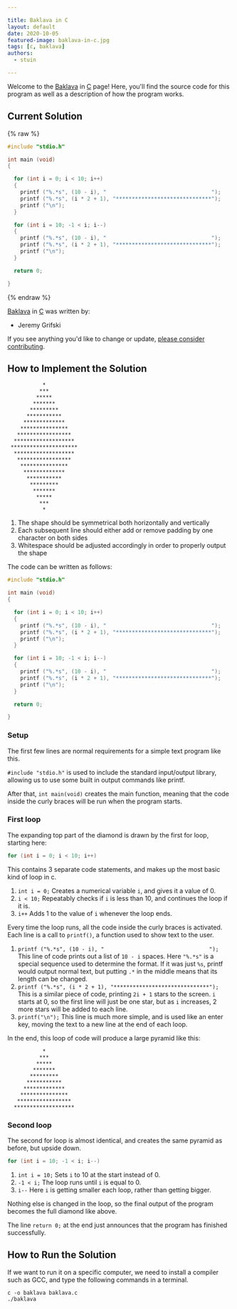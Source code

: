 ```yaml
---

title: Baklava in C
layout: default
date: 2020-10-05
featured-image: baklava-in-c.jpg
tags: [c, baklava]
authors:
  - stuin

---
```


Welcome to the [Baklava](https://sampleprograms.io/projects/baklava) in [C](https://sampleprograms.io/languages/c) page! Here, you'll find the source code for this program as well as a description of how the program works.

## Current Solution

{% raw %}

```c
#include "stdio.h"

int main (void)
{

  for (int i = 0; i < 10; i++)
  {
    printf ("%.*s", (10 - i), "                                 ");
    printf ("%.*s", (i * 2 + 1), "******************************");
    printf ("\n");
  }

  for (int i = 10; -1 < i; i--)
  {
    printf ("%.*s", (10 - i), "                                 ");
    printf ("%.*s", (i * 2 + 1), "******************************");
    printf ("\n");
  }

  return 0;

}
```

{% endraw %}

[Baklava](https://sampleprograms.io/projects/baklava) in [C](https://sampleprograms.io/languages/c) was written by:

- Jeremy Grifski

If you see anything you'd like to change or update, [please consider contributing](https://github.com/TheRenegadeCoder/sample-programs).

## How to Implement the Solution


               *
              ***
             *****
            *******
           *********
          ***********
         *************
        ***************
       *****************
      *******************
     *********************
      *******************
       *****************
        ***************
         *************
          ***********
           *********
            *******
             *****
              ***
               *

1.  The shape should be symmetrical both horizontally and vertically
2.  Each subsequent line should either add or remove padding by one character on both sides
3.  Whitespace should be adjusted accordingly in order to properly output the shape

The code can be written as follows:
```c
#include "stdio.h"

int main (void)
{

  for (int i = 0; i < 10; i++)
  {
    printf ("%.*s", (10 - i), "                                 ");
    printf ("%.*s", (i * 2 + 1), "******************************");
    printf ("\n");
  }

  for (int i = 10; -1 < i; i--)
  {
    printf ("%.*s", (10 - i), "                                 ");
    printf ("%.*s", (i * 2 + 1), "******************************");
    printf ("\n");
  }

  return 0;

}
```

### Setup
The first few lines are normal requirements for a simple text program like this.

`#include "stdio.h"` is used to include the standard input/output library, allowing us to use some built in output commands like printf.

After that, `int main(void)` creates the main function, meaning that the code inside the curly braces will be run when the program starts.

### First loop
The expanding top part of the diamond is drawn by the first for loop, starting here:
```c
for (int i = 0; i < 10; i++)
```
This contains 3 separate code statements, and makes up the most basic kind of loop in c.
1. `int i = 0;` Creates a numerical variable `i`, and gives it a value of 0.
2. `i < 10;` Repeatably checks if `i` is less than 10, and continues the loop if it is.
3. `i++` Adds 1 to the value of `i` whenever the loop ends.

Every time the loop runs, all the code inside the curly braces is activated.
Each line is a call to `printf()`, a function used to show text to the user.
1. `printf ("%.*s", (10 - i), "                                 ");`
	This line of code prints out a list of `10 - i` spaces. Here `"%.*s"` is a special sequence used to determine the format. If it was just `%s`, printf would output normal text, but putting `.*` in the middle means that its length can be changed.
2. `printf ("%.*s", (i * 2 + 1), "******************************");`
	This is a similar piece of code, printing `2i + 1` stars to the screen. `i` starts at 0, so the first line will just be one star, but as `i` increases, 2 more stars will be added to each line.
3. `printf("\n");`
	This line is much more simple, and is used like an enter key, moving the text to a new line at the end of each loop.

In the end, this loop of code will produce a large pyramid like this:

               *
              ***
             *****
            *******
           *********
          ***********
         *************
        ***************
       *****************
      *******************

### Second loop
The second for loop is almost identical, and creates the same pyramid as before, but upside down.
```c
for (int i = 10; -1 < i; i--)
```
1. `int i = 10;` Sets `i` to 10 at the start instead of 0.
2. `-1 < i;` The loop runs until `i` is equal to 0.
3. `i--` Here `i` is getting smaller each loop, rather than getting bigger.

Nothing else is changed in the loop, so the final output of the program becomes the full diamond like above.

The line `return 0;` at the end just announces that the program has finished successfully.


## How to Run the Solution


If we want to run it on a specific computer, we need to install a compiler such as GCC, and type the following commands in a terminal.
```console
c -o baklava baklava.c
./baklava
```
